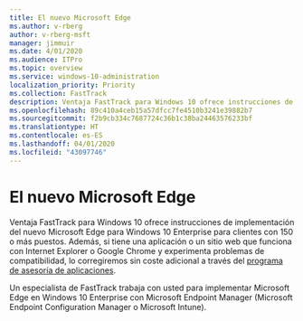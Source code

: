 ```yaml
---
title: El nuevo Microsoft Edge
ms.author: v-rberg
author: v-rberg-msft
manager: jimmuir
ms.date: 4/01/2020
ms.audience: ITPro
ms.topic: overview
ms.service: windows-10-administration
localization_priority: Priority
ms.collection: FastTrack
description: Ventaja FastTrack para Windows 10 ofrece instrucciones de implementación del nuevo Microsoft Edge para Windows 10 Enterprise para clientes con 150 o más puestos.
ms.openlocfilehash: 89c410a4ceb15a57dfcc7fe4510b3241e39882b7
ms.sourcegitcommit: f2b9cb334c7687724c36b1c38ba24463576233bf
ms.translationtype: HT
ms.contentlocale: es-ES
ms.lasthandoff: 04/01/2020
ms.locfileid: "43097746"
---
```

# <a name="the-new-microsoft-edge"></a>El nuevo Microsoft Edge

Ventaja FastTrack para Windows 10 ofrece instrucciones de implementación del nuevo Microsoft Edge para Windows 10 Enterprise para clientes con 150 o más puestos. Además, si tiene una aplicación o un sitio web que funciona con Internet Explorer o Google Chrome y experimenta problemas de compatibilidad, lo corregiremos sin coste adicional a través del [programa de asesoría de aplicaciones](Win-10-app-assure.md).

Un especialista de FastTrack trabaja con usted para implementar Microsoft Edge en Windows 10 Enterprise con Microsoft Endpoint Manager (Microsoft Endpoint Configuration Manager o Microsoft Intune).


